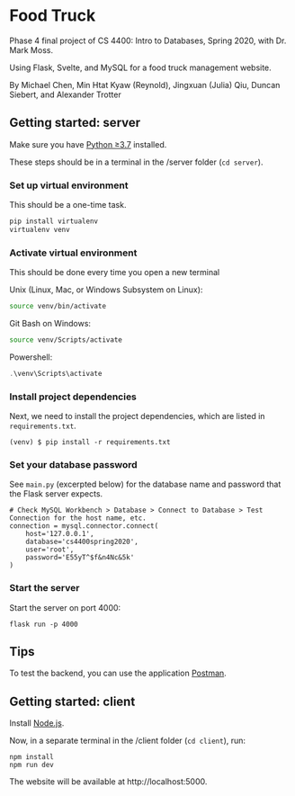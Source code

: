 # Food Truck

Phase 4 final project of CS 4400: Intro to Databases, Spring 2020, with Dr. Mark Moss.

Using Flask, Svelte, and MySQL for a food truck management website.

By Michael Chen, Min Htat Kyaw (Reynold), Jingxuan (Julia) Qiu, Duncan Siebert, and Alexander Trotter

## Getting started: server

Make sure you have [Python ≥3.7](https://www.python.org/downloads/) installed.

These steps should be in a terminal in the /server folder (`cd server`).

### Set up virtual environment

This should be a one-time task.

```bash
pip install virtualenv
virtualenv venv
```

### Activate virtual environment

This should be done every time you open a new terminal

Unix (Linux, Mac, or Windows Subsystem on Linux):

```bash
source venv/bin/activate
```

Git Bash on Windows:

```bash
source venv/Scripts/activate
```

Powershell:

```powershell
.\venv\Scripts\activate
```

### Install project dependencies

Next, we need to install the project dependencies, which are listed in `requirements.txt`.

```
(venv) $ pip install -r requirements.txt
```

### Set your database password

See `main.py` (excerpted below) for the database name and password that the Flask server expects.

```
# Check MySQL Workbench > Database > Connect to Database > Test Connection for the host name, etc.
connection = mysql.connector.connect(
    host='127.0.0.1',
    database='cs4400spring2020',
    user='root',
    password='E55yT^$f&n4Nc&5k'
)
```

### Start the server

Start the server on port 4000:

```
flask run -p 4000
```

## Tips

To test the backend, you can use the application [Postman](https://www.postman.com/).

## Getting started: client

Install [Node.js](https://nodejs.org/en/).

Now, in a separate terminal in the /client folder (`cd client`), run:

```
npm install
npm run dev
```

The website will be available at http://localhost:5000.
